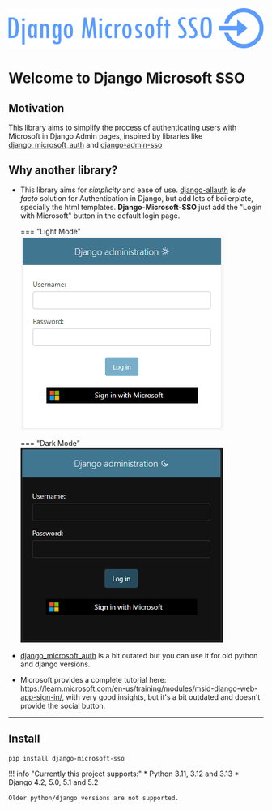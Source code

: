 ![](images/django-microsoft-sso.png)

# Welcome to Django Microsoft SSO

## Motivation

This library aims to simplify the process of authenticating users with Microsoft in Django Admin pages,
inspired by libraries like [django_microsoft_auth](https://github.com/AngellusMortis/django_microsoft_auth)
and [django-admin-sso](https://github.com/matthiask/django-admin-sso/)

## Why another library?

* This library aims for _simplicity_ and ease of use. [django-allauth](https://github.com/pennersr/django-allauth) is
  _de facto_ solution for Authentication in Django, but add lots of boilerplate, specially the html templates.
  **Django-Microsoft-SSO** just add the "Login with Microsoft" button in the default login page.

    === "Light Mode"
        ![](images/django_login_with_microsoft_light.png)

    === "Dark Mode"
        ![](images/django_login_with_microsoft_dark.png)

* [django_microsoft_auth](https://github.com/AngellusMortis/django_microsoft_auth) is a bit outated but you can use it for old python and
  django versions.
* Microsoft provides a complete tutorial
  here: https://learn.microsoft.com/en-us/training/modules/msid-django-web-app-sign-in/, with very good insights,
  but it's a bit outdated and doesn't provide the social button.

---

## Install

```shell
pip install django-microsoft-sso
```

!!! info "Currently this project supports:"
    * Python 3.11, 3.12 and 3.13
    * Django 4.2, 5.0, 5.1 and 5.2

    Older python/django versions are not supported.
